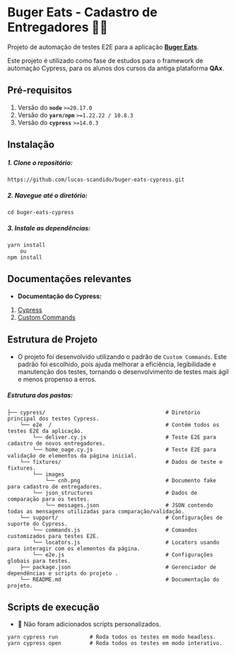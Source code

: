 # Buger Eats - Cadastro de Entregadores 🛵📍

Projeto de automação de testes E2E para a aplicação **[Buger Eats](https://buger-eats-qa.vercel.app)**.

Este projeto é utilizado como fase de estudos para o framework de automação Cypress, para os alunos dos cursos da antiga plataforma **QAx**.

## Pré-requisitos
1. Versão do **`node`** `>=20.17.0`
2. Versão do **`yarn/npm`** `>=1.22.22 / 10.8.3`
3. Versão do **`cypress`** `>=14.0.3`


## Instalação
##### 1. Clone o repositório:
```
https://github.com/lucas-scandido/buger-eats-cypress.git
```

##### 2. Navegue até o diretório:
```
cd buger-eats-cypress
```

##### 3. Instale as dependências:
```
yarn install
    ou
npm install
```

## Documentações relevantes
- **Documentação do Cypress:**
1. [Cypress](https://docs.cypress.io/)
2. [Custom Commands](https://docs.cypress.io/api/cypress-api/custom-commands/)

## Estrutura de Projeto
- O projeto foi desenvolvido utilizando o padrão de `Custom Commands`. Este padrão foi escolhido, pois ajuda melhorar a eficiência, legibilidade e manutenção dos testes, tornando o desenvolvimento de testes mais ágil e menos propenso a erros. 

##### Estrutura das pastas:
```
├── cypress/                                      # Diretório principal dos testes Cypress.
    └── e2e  /                                    # Contém todos os testes E2E da aplicação.
        └── deliver.cy.js                         # Teste E2E para cadastro de novos entregadores.
        └── home_oage.cy.js                       # Teste E2E para validação de elementos da página inicial.
    └── fixtures/                                 # Dados de teste e fixtures.
        └── images                                
            └── cnh.png                           # Documento fake para cadastro de entregadores.
        └── json_structures                       # Dados de comparação para os testes.   
            └── messages.json                     # JSON contendo todas as mensagens utilizadas para comparação/validação.    
    └── support/                                  # Configurações de suporte do Cypress.
        └── commands.js                           # Comandos customizados para testes E2E.
        └── locators.js                           # Locators usando para interagir com os elementos da página.
        └── e2e.js                                # Configurações globais para testes.
    ├── package.json                              # Gerenciador de dependências e scripts do projeto .
    └── README.md                                 # Documentação do projeto.
```

## Scripts de execução

- 📝 Não foram adicionados scripts personalizados.

```
yarn cypress run          # Roda todos os testes em modo headless.
yarn cypress open         # Roda todos os testes em modo interativo.
```